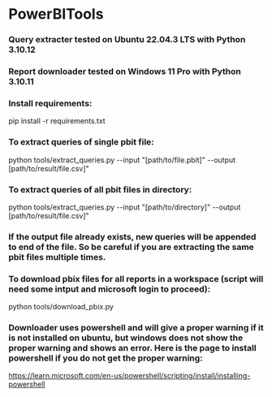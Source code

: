 # PowerBITools

### Query extracter tested on Ubuntu 22.04.3 LTS with Python 3.10.12

### Report downloader tested on Windows 11 Pro with Python 3.10.11

### Install requirements:

pip install -r requirements.txt

### To extract queries of single pbit file:

python tools/extract_queries.py --input "[path/to/file.pbit]" --output [path/to/result/file.csv]"

### To extract queries of all pbit files in directory:

python tools/extract_queries.py --input "[path/to/directory]" --output [path/to/result/file.csv]"

### If the output file already exists, new queries will be appended to end of the file. So be careful if you are extracting the same pbit files multiple times. 

### To download pbix files for all reports in a workspace (script will need some intput and microsoft login to proceed):

python tools/download_pbix.py

### Downloader uses powershell and will give a proper warning if it is not installed on ubuntu, but windows does not show the proper warning and shows an error. Here is the page to install powershell if you do not get the proper warning:

https://learn.microsoft.com/en-us/powershell/scripting/install/installing-powershell
